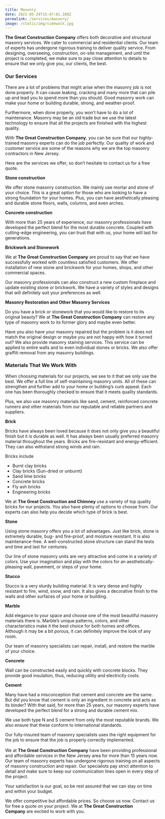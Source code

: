 ```yaml
---
title: Masonry
date: 2021-05-24T15:47:01.189Z
permalink: /services/masonry/
image: /static/img/sidewalk.jpg
---
```



**The Great Construction Company** offers both decorative and structural masonry services. We cater to commercial and residential clients. Our team of experts has undergone rigorous training to deliver quality service. From designing, overseeing, construction, on-site management, and until the project is completed, we make sure to pay close attention to details to ensure that we only give you, our clients, the best.

### Our Services

There are a lot of problems that might arise when the masonry job is not done properly. It can cause leaking, cracking and many more that can pile up and lead you to spend more than you should. Good masonry work can make your home or building durable, strong, and weather-proof.

Furthermore, when done properly, you won’t have to do a lot of maintenance. Masonry may be an old trade but we use the latest technology to ensure that all the projects are finished with the highest quality.

With **The Great Construction Company**, you can be sure that our highly-trained masonry experts can do the job perfectly. Our quality of work and customer service are some of the reasons why we are the top masonry contractors in New Jersey.

Here are the services we offer, so don’t hesitate to contact us for a free quote. 

**Stone construction**

We offer stone masonry construction. We mainly use mortar and stone of your choice. This is a great option for those who are looking to have a strong foundation for your homes. Plus, you can have aesthetically pleasing and durable stone floors, walls, columns, and even arches. 

**Concrete construction**

With more than 25 years of experience, our masonry professionals have developed the perfect blend for the most durable concrete. Coupled with cutting-edge engineering, you can trust that with us, your home will last for generations.

**Brickwork and Stonework**

We at **The Great Construction Company** are proud to say that we have successfully worked with countless satisfied customers. We offer installation of new stone and brickwork for your homes, shops, and other commercial spaces.

Our masonry professionals can also construct a new custom fireplace and update existing stone or brickwork. We have a variety of styles and designs that will definitely suit your preferences as well.

**Masonry Restoration and Other Masonry Services**

Do you have a brick or stonework that you would like to restore to its original beauty? We at **The Great Construction Company** can restore any type of masonry work to its former glory and maybe even better.

Have you also have your masonry repaired but the problem is it does not match the original design or maybe you are not happy with how it turned out? We also provide masonry staining services. This service can be applied to entire walls and to even individual stones or bricks. We also offer graffiti removal from any masonry buildings. 

### Materials That We Work With

When choosing materials for our projects, we see to it that we only use the best. We offer a full line of self-maintaining masonry units. All of these can strengthen and further add to your home or building’s curb appeal. Each one has been thoroughly checked to ensure that it meets quality standards.

Plus, we also use masonry materials like sand, cement, reinforced concrete runners and other materials from our reputable and reliable partners and suppliers.

**Brick**

Bricks have always been loved because it does not only give you a beautiful finish but it is durable as well. It has always been usually preferred masonry material throughout the years. Bricks are fire-resistant and energy-efficient. They can also withstand strong winds and rain.

Bricks include

* Burnt clay bricks
* Clay bricks (Sun-dried or unburnt)
* Sand lime bricks
* Concrete bricks
* Fly ash bricks
* Engineering bricks

We at **The Great Construction and Chimney** use a variety of top quality bricks for our projects. You also have plenty of options to choose from. Our experts can also help you decide which type of brick is best. 

**Stone**

Using stone masonry offers you a lot of advantages. Just like brick, stone is extremely durable, bug- and fire-proof, and moisture resistant. It is also maintenance-free. A well-constructed stone structure can stand the tests and time and last for centuries.

Our line of stone masonry units are very attractive and come in a variety of colors. Use your imagination and play with the colors for an aesthetically-pleasing wall, pavement, or steps of your home.

**Stucco**

Stucco is a very sturdy building material. It is very dense and highly resistant to fire, wind, snow, and rain. It also gives a decorative finish to the walls and other surfaces of your home or building. 

**Marble**

Add elegance to your space and choose one of the most beautiful masonry materials there is. Marble’s unique patterns, colors, and other characteristics make it the best choice for both homes and offices. Although it may be a bit porous, it can definitely improve the look of any room.

Our team of masonry specialists can repair, install, and restore the marble of your choice.

**Concrete**

Wall can be constructed easily and quickly with concrete blocks. They provide good insulation, thus, reducing utility and electricity costs.

**Cement**

Many have had a misconception that cement and concrete are the same. But did you know that cement is only an ingredient in concrete and acts as its binder? With that said, for more than 25 years, our masonry experts have developed the perfect blend for a strong and durable cement mix.

We use both type N and S cement from only the most reputable brands. We also ensure that these conform to international standards.

Our fully-insured team of masonry specialists uses the right equipment for the job to ensure that the job is properly correctly implemented.\
\
We at **The Great Construction Company** have been providing professional and affordable services in the New Jersey area for more than 15 years now. Our team of masonry experts has undergone rigorous training on all aspects of masonry construction and repair. Our specialists pay strict attention to detail and make sure to keep our communication lines open in every step of the project.

Your satisfaction is our goal, so be rest assured that we can stay on time and within your budget.

We offer competitive but affordable prices. So choose us now. Contact us for free a quote on your project. We at **The Great Construction Company** are excited to work with you.